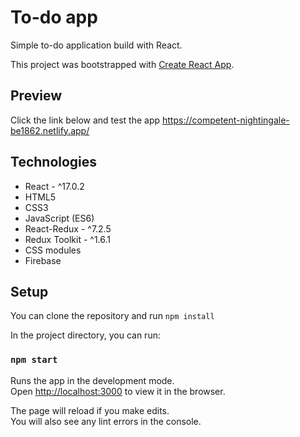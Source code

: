 # To-do app
Simple to-do application build with React.

This project was bootstrapped with [Create React App](https://github.com/facebook/create-react-app).

## Preview
Click the link below and test the app
https://competent-nightingale-be1862.netlify.app/

## Technologies
- React - ^17.0.2
- HTML5
- CSS3
- JavaScript (ES6)
- React-Redux - ^7.2.5
- Redux Toolkit - ^1.6.1
- CSS modules
- Firebase 

## Setup
You can clone the repository and run `npm install`

In the project directory, you can run:

### `npm start`

Runs the app in the development mode.\
Open [http://localhost:3000](http://localhost:3000) to view it in the browser.

The page will reload if you make edits.\
You will also see any lint errors in the console.
